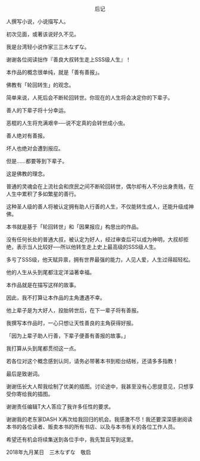 <p align="center">后记</p>

人撰写小说，小说描写人。

初次见面，或著该说好久不见。

我是台湾轻小说作家三三木なずな。

谢谢各位阅读拙作『善良大叔转生走上SSS级人生』！

本作品的概念很单纯，就是「善有善报」。

佛教有「轮回转生」的观念。

简单来说，人死后会不断轮回转世。你现在的人生将会决定你的下辈子。

善人的下辈子将十分幸运。

恶棍的人生将充满艰辛──说不定真的会转世成小虫。

善人绝对有善报。

坏人也绝对会遭到报应。

但是……都要等到下辈子。

这是佛教的理念。

普通的灵魂会在上流社会和庶民之间不断轮回转世，偶尔却有人不分出身贵贱，在人生中累积了多如繁星的善行。

这种圣人级的善人将被认定拥有助人行善的人生，不仅能转生成人，还能升级成神佛。

本书就是基于「轮回转世」和「因果报应」构思出的作品。

没有任何长处的普通大叔，被认定为好人，经过审查后可以成为神明，大叔却拒绝，表示当人比较好──所以他转生走上史上最高级的SSS级人生。

多亏了SSS级，他天赋异禀，拥有世界最强的能力，人见人爱，人生过得超轻松。

他的人生从头到尾都注定洋溢著幸福。

本作品就是在描写这样的故事。

因此，我不打算让本作品的主角遭遇不幸。

他上辈子是为大好人，投胎转世后，在下一辈子将有善报。

我撰写本作品时，一心只想让天性善良的主角获得好报。

「因为上辈子助人行善，下辈子便善有善报的故事。」

我打算从头到尾都贯彻这一点。

若各位对这个概念感到认同，请务必带著本书到柜台结帐，还请多多指教！

最后是致谢词。

谢谢伍长大人帮我绘制了优美的插图。讨论途中，我甚至没有心思提意见，只想享受你寄给我的插图。

谢谢责任编辑T大人答应了我许多任性的要求。

谢谢我的老东家DASH X再次给我回归的机会。我感激不尽！我还要深深感谢阅读本书的各位读者、贩卖本书的所有书店、以及与本书有关的各位工作人员。

希望还有机会将续集送到各位手中，我先暂且写到这里。

2018年九月某日　三木なずな　敬启


